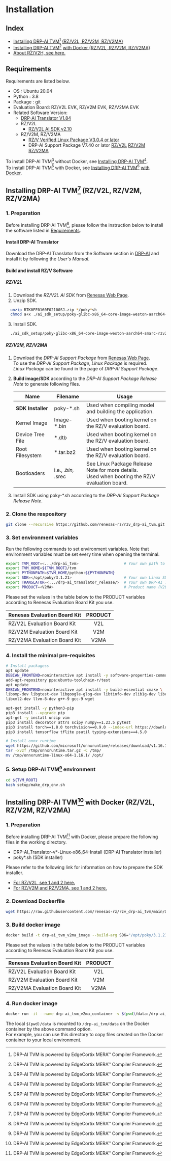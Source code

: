 # Installation
## Index

- [Installing DRP-AI TVM](#installing-drp-ai-tvm1-rzv2l-rzv2m-rzv2ma)[^1] [(RZ/V2L, RZ/V2M, RZ/V2MA)](#installing-drp-ai-tvm1-rzv2l-rzv2m-rzv2ma)
- [Installing DRP-AI TVM](#installing-drp-ai-tvm1-with-docker-rzv2l-rzv2m-rzv2ma)[^1] [with Docker (RZ/V2L, RZ/V2M, RZ/V2MA)](#installing-drp-ai-tvm1-with-docker-rzv2l-rzv2m-rzv2ma)
- [About RZ/V2H, see here.](./SetupV2H.md)

## Requirements

Requirements are listed below.  

- OS : Ubuntu 20.04  
- Python : 3.8  
- Package : git
- Evaluation Board: RZ/V2L EVK, RZ/V2M EVK, RZ/V2MA EVK
- Related Software Version:
  - [DRP-AI Translator V1.84](https://www.renesas.com/us/en/products/microcontrollers-microprocessors/rz-arm-based-high-end-32-64-bit-mpus/drp-ai-translator)
  - RZ/V2L
    - [RZ/V2L AI SDK v2.10](https://www.renesas.com/software-tool/rzv2l-ai-software-development-kit)
  - RZ/V2M, RZ/V2MA
    - [RZ/V Verified Linux Package V3.0.4 or lator](https://www.renesas.com/us/en/software-tool/rzv-verified-linux-package)
    - DRP-AI Support Package V7.40 or lator [RZ/V2L](https://www.renesas.com/us/en/products/microcontrollers-microprocessors/rz-arm-based-high-end-32-64-bit-mpus/rzv2l-drp-ai-support-package) [RZ/V2M](https://www.renesas.com/us/en/products/microcontrollers-microprocessors/rz-arm-based-high-end-32-64-bit-mpusl/rzv2m-drp-ai-support-package) [RZ/V2MA](https://www.renesas.com/us/en/products/microcontrollers-microprocessors/rz-arm-based-high-end-32-64-bit-mpus/rzv2ma-drp-ai-support-package)

To install DRP-AI TVM[^1] without Docker, see [Installing DRP-AI TVM](#installing-drp-ai-tvm1-rzv2l-rzv2m-rzv2ma)[^1].  
To install DRP-AI TVM[^1] with Docker, see [Installing DRP-AI TVM](#installing-drp-ai-tvm1-with-docker-rzv2l-rzv2m-rzv2ma)[^1] [with Docker](#installing-drp-ai-tvm1-with-docker-rzv2l-rzv2m-rzv2ma).

## Installing DRP-AI TVM[^1] (RZ/V2L, RZ/V2M, RZ/V2MA)

### 1. Preparation

Before installing DRP-AI TVM[^1], please follow the instruction below to install the software listed in [Requirements](#requirements).  

#### Install DRP-AI Translator

Download the DRP-AI Translator from the Software section in [DRP-AI](https://www.renesas.com/application/key-technology/artificial-intelligence/ai-accelerator-drp-ai#software) and install it by following the *User's Manual*.  

#### Build and install RZ/V Software

##### RZ/V2L

1. Download the *RZ/V2L AI SDK* from [Renesas Web Page](https://www.renesas.com/software-tool/rzv2l-ai-software-development-kit).
2. Unzip SDK.

  ```sh
    unzip RTK0EF0160F02100SJ.zip */poky*sh
    chmod a+x ./ai_sdk_setup/poky-glibc-x86_64-core-image-weston-aarch64-smarc-rzv2l-toolchain-3.1.21.sh
  ```

3. Install SDK.

  ```sh
    ./ai_sdk_setup/poky-glibc-x86_64-core-image-weston-aarch64-smarc-rzv2l-toolchain-3.1.21.sh -y
  ```

##### RZ/V2M, RZ/V2MA

1. Download the *DRP-AI Support Package* from [Renesas Web Page](https://www.renesas.com/products/microcontrollers-microprocessors/rz-mpus/rzv-embedded-ai-mpus#software_amp_tools).  
To use the *DRP-AI Support Package*, *Linux Package* is required.  
*Linux Package* can be found in the page of *DRP-AI Support Package*.

2. **Build image/SDK** according to the *DRP-AI Support Package Release Note* to generate following files.  

    | Name | Filename |Usage|  
    |----|---|---|  
    | **SDK Installer** | poky-*.sh |Used when compiling model and building the application.|  
    | Kernel Image | Image-*.bin |Used when booting kernel on the RZ/V evaluation board.|  
    | Device Tree File | *.dtb |Used when booting kernel on the RZ/V evaluation board.|  
    | Root Filesystem | *.tar.bz2 |Used when booting kernel on the RZ/V evaluation board.|  
    | Bootloaders | i.e., *.bin,* .srec| See Linux Package Release Note for more details.<br>Used when booting the RZ/V evaluation board.|  

3. Install SDK using poky-*.sh according to the *DRP-AI Support Package Release Note*.

### 2. Clone the respository

```sh
git clone --recursive https://github.com/renesas-rz/rzv_drp-ai_tvm.git drp-ai_tvm
```

### 3. Set environment variables
Run the following commands to set environment variables.
Note that environment variables must be set every time when opening the terminal.
```sh
export TVM_ROOT=<.../drp-ai_tvm>                    # Your own path to the cloned repository.
export TVM_HOME=${TVM_ROOT}/tvm
export PYTHONPATH=$TVM_HOME/python:${PYTHONPATH}
export SDK=</opt/poky/3.1.21>                       # Your own Linux SDK path.
export TRANSLATOR=<.../drp-ai_translator_release/>  # Your own DRP-AI Translator path.
export PRODUCT=<V2MA>                               # Product name (V2L, V2M, or V2MA)
```
Please set the values in the table below to the PRODUCT variables according to Renesas Evaluation Board Kit you use.

| Renesas Evaluation Board Kit | PRODUCT  |
|------------------------------|:--------:|
| RZ/V2L  Evaluation Board Kit |   V2L    |
| RZ/V2M  Evaluation Board Kit |   V2M    |
| RZ/V2MA Evaluation Board Kit |   V2MA   |

### 4. Install the minimal pre-requisites
```sh
# Install packagess
apt update
DEBIAN_FRONTEND=noninteractive apt install -y software-properties-common
add-apt-repository ppa:ubuntu-toolchain-r/test
apt update
DEBIAN_FRONTEND=noninteractive apt install -y build-essential cmake \
libomp-dev libgtest-dev libgoogle-glog-dev libtinfo-dev zlib1g-dev libedit-dev \
libxml2-dev llvm-8-dev g++-9 gcc-9 wget

apt-get install -y python3-pip
pip3 install --upgrade pip
apt-get -y install unzip vim
pip3 install decorator attrs scipy numpy==1.23.5 pytest
pip3 install torch==1.8.0 torchvision==0.9.0 --index-url https://download.pytorch.org/whl/cpu
pip3 install tensorflow tflite psutil typing-extensions==4.5.0

# Install onnx runtime
wget https://github.com/microsoft/onnxruntime/releases/download/v1.16.1/onnxruntime-linux-x64-1.16.1.tgz -O /tmp/onnxruntime.tar.gz
tar -xvzf /tmp/onnxruntime.tar.gz -C /tmp/
mv /tmp/onnxruntime-linux-x64-1.16.1/ /opt/
```

### 5. Setup DRP-AI TVM[^1] environment

```sh
cd ${TVM_ROOT}
bash setup/make_drp_env.sh
```

## Installing DRP-AI TVM[^1] with Docker (RZ/V2L, RZ/V2M, RZ/V2MA)

### 1. Preparation

Before installing DRP-AI TVM[^1] with Docker, please prepare the following files in the working directory.

- DRP-AI_Translator-v*-Linux-x86_64-Install (DRP-AI Translator installer)
- poky*.sh (SDK installer)
  
Please refer to the following link for information on how to prepare the SDK installer.

- [For RZ/V2L, see 1 and 2 here.](#rzv2l)
- [For RZ/V2M and RZ/V2MA, see 1 and 2 here.](#rzv2m-rzv2ma)

<!--
Before installing DRP-AI TVM[^1] with Docker, please prepare the following files in the working directory by referring to the [Preparation (w/o Docker)](#1-preparation) section at the top of this page.
-->

### 2. Download Dockerfile

```sh
wget https://raw.githubusercontent.com/renesas-rz/rzv_drp-ai_tvm/main/Dockerfile
```

### 3. Build docker image

```sh
docker build -t drp-ai_tvm_v2ma_image --build-arg SDK="/opt/poky/3.1.21" --build-arg PRODUCT="V2MA" .
```

Please set the values in the table below to the PRODUCT variables according to Renesas Evaluation Board Kit you use.

| Renesas Evaluation Board Kit | PRODUCT  |
|------------------------------|:--------:|
| RZ/V2L  Evaluation Board Kit |   V2L    |
| RZ/V2M  Evaluation Board Kit |   V2M    |
| RZ/V2MA Evaluation Board Kit |   V2MA   |

### 4. Run docker image

```sh
docker run -it --name drp-ai_tvm_v2ma_container -v $(pwd)/data:/drp-ai_tvm/data drp-ai_tvm_v2ma_image
```

The local `$(pwd)/data` is mounted to `/drp-ai_tvm/data` on the Docker container by the above command option.  
For example, you can use this directory to copy files created on the Docker container to your local environment.

[^1]: DRP-AI TVM is powered by EdgeCortix MERA™ Compiler Framework.
